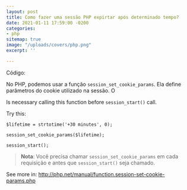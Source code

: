 ```yaml
---
layout: post
title: Como fazer uma sessão PHP expirtar após determinado tempo?
date: 2021-01-11 17:59:00 -0200
categories:
- php
sitemap: true
image: "/uploads/covers/php.png"
excerpt: ''

---
```



Código:

No PHP, podemos usar a função `session_set_cookie_params`. Ela define parâmetros do cookie utilizado na sessão. O 

Is necessary calling this function before `session_start()` call.

Try this:

    $lifetime = strtotime('+30 minutes', 0);
    
    session_set_cookie_params($lifetime);
    
    session_start();


> **Nota**: Você precisa chamar `session_set_cookie_params` em cada requisição e antes que `session_start()` seja chamado.

See more in: http://php.net/manual/function.session-set-cookie-params.php